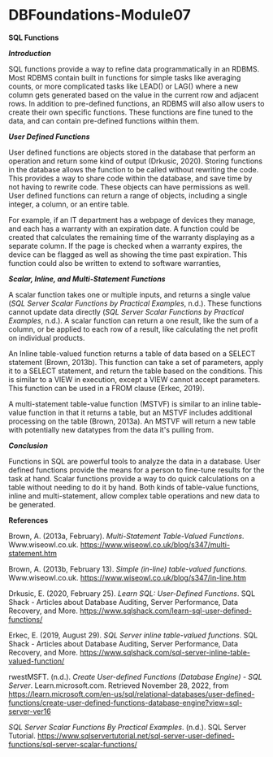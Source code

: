 # DBFoundations-Module07

**SQL Functions**

***Introduction***

SQL functions provide a way to refine data programmatically in an RDBMS. Most RDBMS contain built in functions for simple tasks like averaging counts, or more complicated tasks like LEAD() or LAG() where a new column gets generated based on the value in the current row and adjacent rows. In addition to pre-defined functions, an RDBMS will also allow users to create their own specific functions. These functions are fine tuned to the data, and can contain pre-defined functions within them.

***User Defined Functions***

User defined functions are objects stored in the database that perform an operation and return some kind of output (Drkusic, 2020). Storing functions in the database allows the function to be called without rewriting the code. This provides a way to share code within the database, and save time by not having to rewrite code. These objects can have permissions as well. User defined functions can return a range of objects, including a single integer, a column, or an entire table.

For example, if an IT department has a webpage of devices they manage, and each has a warranty with an expiration date. A function could be created that calculates the remaining time of the warranty displaying as a separate column. If the page is checked when a warranty expires, the device can be flagged as well as showing the time past expiration. This function could also be written to extend to software warranties,

***Scalar, Inline, and Multi-Statement Functions***

A scalar function takes one or multiple inputs, and returns a single value (_SQL Server Scalar Functions by Practical Examples_, n.d.). These functions cannot update data directly (_SQL Server Scalar Functions by Practical Examples_, n.d.). A scalar function can return a one result, like the sum of a column, or be applied to each row of a result, like calculating the net profit on individual products.

An Inline table-valued function returns a table of data based on a SELECT statement (Brown, 2013b). This function can take a set of parameters, apply it to a SELECT statement, and return the table based on the conditions. This is similar to a VIEW in execution, except a VIEW cannot accept parameters. This function can be used in a FROM clause (Erkec, 2019).

A multi-statement table-value function (MSTVF) is similar to an inline table-value function in that it returns a table, but an MSTVF includes additional processing on the table (Brown, 2013a). An MSTVF will return a new table with potentially new datatypes from the data it's pulling from.

***Conclusion***

Functions in SQL are powerful tools to analyze the data in a database. User defined functions provide the means for a person to fine-tune results for the task at hand. Scalar functions provide a way to do quick calculations on a table without needing to do it by hand. Both kinds of table-value functions, inline and multi-statement, allow complex table operations and new data to be generated.

**References**

Brown, A. (2013a, February). _Multi-Statement Table-Valued Functions_. Www.wiseowl.co.uk. https://www.wiseowl.co.uk/blog/s347/multi-statement.htm

Brown, A. (2013b, February 13). _Simple (in-line) table-valued functions_. Www.wiseowl.co.uk. https://www.wiseowl.co.uk/blog/s347/in-line.htm

Drkusic, E. (2020, February 25). _Learn SQL: User-Defined Functions_. SQL Shack - Articles about Database Auditing, Server Performance, Data Recovery, and More. https://www.sqlshack.com/learn-sql-user-defined-functions/

Erkec, E. (2019, August 29). _SQL Server inline table-valued functions_. SQL Shack - Articles about Database Auditing, Server Performance, Data Recovery, and More. https://www.sqlshack.com/sql-server-inline-table-valued-function/

rwestMSFT. (n.d.). _Create User-defined Functions (Database Engine) - SQL Server_. Learn.microsoft.com. Retrieved November 28, 2022, from https://learn.microsoft.com/en-us/sql/relational-databases/user-defined-functions/create-user-defined-functions-database-engine?view=sql-server-ver16

_SQL Server Scalar Functions By Practical Examples_. (n.d.). SQL Server Tutorial. https://www.sqlservertutorial.net/sql-server-user-defined-functions/sql-server-scalar-functions/

‌
